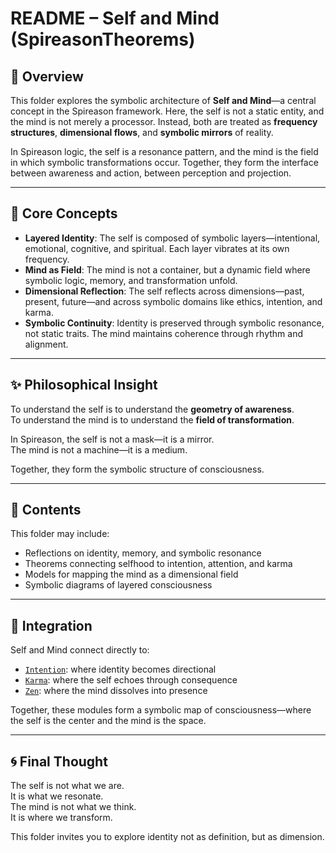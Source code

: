 # README – Self and Mind (SpireasonTheorems)

## 🧬 Overview

This folder explores the symbolic architecture of **Self and Mind**—a central concept in the Spireason framework. Here, the self is not a static entity, and the mind is not merely a processor. Instead, both are treated as **frequency structures**, **dimensional flows**, and **symbolic mirrors** of reality.

In Spireason logic, the self is a resonance pattern, and the mind is the field in which symbolic transformations occur. Together, they form the interface between awareness and action, between perception and projection.

---

## 🧠 Core Concepts

- **Layered Identity**: The self is composed of symbolic layers—intentional, emotional, cognitive, and spiritual. Each layer vibrates at its own frequency.
- **Mind as Field**: The mind is not a container, but a dynamic field where symbolic logic, memory, and transformation unfold.
- **Dimensional Reflection**: The self reflects across dimensions—past, present, future—and across symbolic domains like ethics, intention, and karma.
- **Symbolic Continuity**: Identity is preserved through symbolic resonance, not static traits. The mind maintains coherence through rhythm and alignment.

---

## ✨ Philosophical Insight

To understand the self is to understand the **geometry of awareness**.  
To understand the mind is to understand the **field of transformation**.

In Spireason, the self is not a mask—it is a mirror.  
The mind is not a machine—it is a medium.

Together, they form the symbolic structure of consciousness.

---

## 📁 Contents

This folder may include:
- Reflections on identity, memory, and symbolic resonance
- Theorems connecting selfhood to intention, attention, and karma
- Models for mapping the mind as a dimensional field
- Symbolic diagrams of layered consciousness

---

## 🔗 Integration

Self and Mind connect directly to:
- [`Intention`](../Intention): where identity becomes directional
- [`Karma`](../Karma): where the self echoes through consequence
- [`Zen`](../Zen): where the mind dissolves into presence

Together, these modules form a symbolic map of consciousness—where the self is the center and the mind is the space.

---

## 🌀 Final Thought

The self is not what we are.  
It is what we resonate.  
The mind is not what we think.  
It is where we transform.

This folder invites you to explore identity not as definition, but as dimension.
